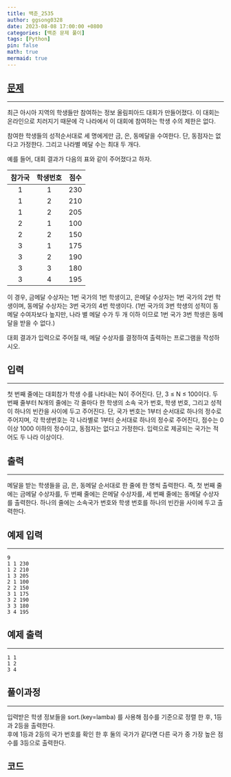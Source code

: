 ```yaml
---
title: 백준_2535
author: ggsong0328
date: 2023-08-08 17:00:00 +0800
categories: [백준 문제 풀이]
tags: [Python]
pin: false
math: true
mermaid: true
---
```


## __[문제](https://www.acmicpc.net/problem/2535)__
***
최근 아시아 지역의 학생들만 참여하는 정보 올림피아드 대회가 만들어졌다. 이 대회는 온라인으로 치러지기 때문에 각 나라에서 이 대회에 참여하는 학생 수의 제한은 없다. 

참여한 학생들의 성적순서대로 세 명에게만 금, 은, 동메달을 수여한다. 단, 동점자는 없다고 가정한다. 그리고 나라별 메달 수는 최대 두 개다.

예를 들어, 대회 결과가 다음의 표와 같이 주어졌다고 하자.

|참가국|학생번호|점수|
|:----:|:----:|:----:|
|1|1|230|
|1|2|210|
|1|2|205|
|2|1|100|
|2|2|150|
|3|1|175|
|3|2|190|
|3|3|180|
|3|4|195|

이 경우, 금메달 수상자는 1번 국가의 1번 학생이고, 은메달 수상자는 1번 국가의 2번 학생이며, 동메달 수상자는 3번 국가의 4번 학생이다. (1번 국가의 3번 학생의 성적이 동메달 수여자보다 높지만, 나라 별 메달 수가 두 개 이하 이므로 1번 국가 3번 학생은 동메달을 받을 수 없다.)

대회 결과가 입력으로 주어질 때, 메달 수상자를 결정하여 출력하는 프로그램을 작성하시오.

## __입력__
***
첫 번째 줄에는 대회참가 학생 수를 나타내는 N이 주어진다. 단, 3 ≤ N ≤ 100이다. 두 번째 줄부터 N개의 줄에는 각 줄마다 한 학생의 소속 국가 번호, 학생 번호, 그리고 성적이 하나의 빈칸을 사이에 두고 주어진다. 단, 국가 번호는 1부터 순서대로 하나의 정수로 주어지며, 각 학생번호는 각 나라별로 1부터 순서대로 하나의 정수로 주어진다, 점수는 0 이상 1000 이하의 정수이고, 동점자는 없다고 가정한다. 입력으로 제공되는 국가는 적어도 두 나라 이상이다.

## __출력__
***
메달을 받는 학생들을 금, 은, 동메달 순서대로 한 줄에 한 명씩 출력한다. 즉, 첫 번째 줄에는 금메달 수상자를, 두 번째 줄에는 은메달 수상자를, 세 번째 줄에는 동메달 수상자를 출력한다. 하나의 줄에는 소속국가 번호와 학생 번호를 하나의 빈칸을 사이에 두고 출력한다. 

## 예제 입력
***
    9
    1 1 230
    1 2 210
    1 3 205
    2 1 100
    2 2 150
    3 1 175
    3 2 190
    3 3 180
    3 4 195

## 예제 출력
***
    1 1
    1 2
    3 4

## __풀이과정__
***
입력받은 학생 정보들을 sort.(key=lamba) 를 사용해 점수를 기준으로 정렬 한 후, 1등과 2등을 출력한다. <br>
후에 1등과 2등의 국가 번호를 확인 한 후 둘의 국가가 같다면 다른 국가 중 가장 높은 점수를 3등으로 출력한다.

## __코드__
<script src="https://gist.github.com/ggsong0328/2a569107039f50a1d5c04bcdb764b4b8.js"></script>